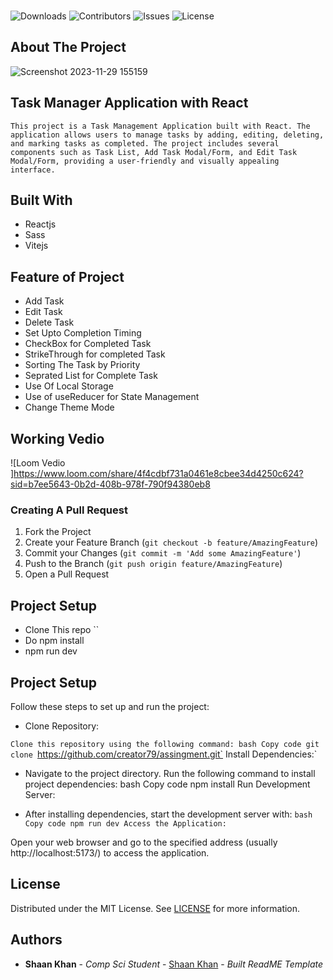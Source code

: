 <br/>


![Downloads](https://img.shields.io/github/downloads/ShaanCoding/ReadME-Generator/total) ![Contributors](https://img.shields.io/github/contributors/ShaanCoding/ReadME-Generator?color=dark-green) ![Issues](https://img.shields.io/github/issues/ShaanCoding/ReadME-Generator) ![License](https://img.shields.io/github/license/ShaanCoding/ReadME-Generator) 


## About The Project
![Screenshot 2023-11-29 155159](https://github.com/creator79/assingment/assets/72148636/75d1c81f-f20c-45f3-b777-7dd3e30bc628)




## Task Manager Application with React

`This project is a Task Management Application built with React. The application allows users to manage tasks by adding, editing, deleting, and marking tasks as completed. The project includes several components such as Task List, Add Task Modal/Form, and Edit Task Modal/Form, providing a user-friendly and visually appealing interface.`

## Built With

- Reactjs
- Sass
- Vitejs

## Feature of Project
- Add Task
- Edit Task
- Delete Task
- Set Upto Completion Timing
- CheckBox for Completed Task
- StrikeThrough for completed Task
- Sorting The Task by Priority
- Seprated List for Complete Task
- Use Of Local Storage
- Use of useReducer for State Management
- Change Theme Mode


## Working Vedio

![Loom Vedio ]https://www.loom.com/share/4f4cdbf731a0461e8cbee34d4250c624?sid=b7ee5643-0b2d-408b-978f-790f94380eb8

### Creating A Pull Request

1. Fork the Project
2. Create your Feature Branch (`git checkout -b feature/AmazingFeature`)
3. Commit your Changes (`git commit -m 'Add some AmazingFeature'`)
4. Push to the Branch (`git push origin feature/AmazingFeature`)
5. Open a Pull Request

## Project Setup
- Clone This repo ``
- Do npm install
- npm run dev



## Project Setup
Follow these steps to set up and run the project:

- Clone Repository:

`Clone this repository using the following command:
bash
Copy code
git clone `https://github.com/creator79/assingment.git`
Install Dependencies:`

- Navigate to the project directory.
Run the following command to install project dependencies:
bash
Copy code
npm install
Run Development Server:

- After installing dependencies, start the development server with:
`bash
Copy code
npm run dev
Access the Application:`

Open your web browser and go to the specified address (usually http://localhost:5173/) to access the application.


















## License

Distributed under the MIT License. See [LICENSE](https://github.com/ShaanCoding/ReadME-Generator/blob/main/LICENSE.md) for more information.

## Authors

* **Shaan Khan** - *Comp Sci Student* - [Shaan Khan](https://github.com/ShaanCoding/) - *Built ReadME Template*
